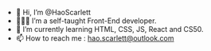 - 👋 Hi, I’m @HaoScarlett
- 👩🏻‍💻 I’m a self-taught Front-End developer.
- 🌱 I’m currently learning HTML, CSS, JS, React and CS50. 
- 📫 How to reach me : hao.scarlett@outlook.com

<!---
HaoScarlett/HaoScarlett is a ✨ special ✨ repository because its `README.md` (this file) appears on your GitHub profile.
You can click the Preview link to take a look at your changes.
--->
